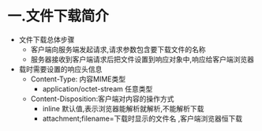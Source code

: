 # 一.文件下载简介

* 文件下载总体步骤
  * 客户端向服务端发起请求,请求参数包含要下载文件的名称
  * 服务器接收到客户端请求后把文件设置到响应对象中,响应给客户端浏览器
* 载时需要设置的响应头信息
  * Content-Type: 内容MIME类型
    * application/octet-stream 任意类型
  * Content-Disposition:客户端对内容的操作方式
    * inline 默认值,表示浏览器能解析就解析,不能解析下载
    * attachment;filename=下载时显示的文件名 ,客户端浏览器恒下载


